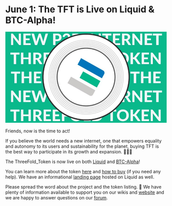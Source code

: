 # June 1: The TFT is Live on Liquid & BTC-Alpha!

![](img/tokennewinternet.jpg)

Friends, now is the time to act!

If you believe the world needs a new internet, one that empowers equality and autonomy to its users and sustainability for the planet, buying TFT is the best way to participate in its growth and expansion. 🌱🌿🌳

The ThreeFold_Token is now live on both [Liquid](https://app.liquid.com/exchange/TFTBTC) and [BTC-Alpha](https://btc-alpha.com/en/exchange/TFT_BTC)!

You can learn more about the token [here](tokens_home) and [how to buy](tokens_home) (if you need any help). We have an informational [landing page](https://www.liquid.com/threefold/) hosted on Liquid as well.

Please spread the word about the project and the token listing. 🙏 We have plenty of information available to support you on our wikis and [website](https://threefold.io/) and we are happy to answer questions on our [forum](https://forum.threefold.io/).